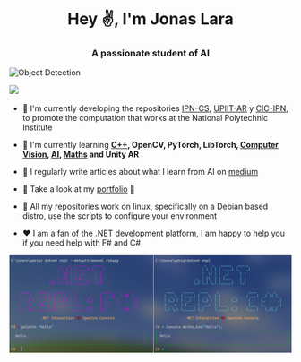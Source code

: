 <h1 align="center">Hey ✌, I'm Jonas Lara</h1>
<h3 align="center">A passionate student of AI</h3>


![Object Detection](./Sources/ComputerVision.gif)




![](https://komarev.com/ghpvc/?username=Jonas-Lara)

- 🔭 I'm currently developing the repositories [IPN-CS](https://github.com/Jonas-Lara/IPN-CS), [UPIIT-AR](https://github.com/Jonas-Lara/UPIIT-AR) y [CIC-IPN](https://github.com/Jonas-Lara/CIC-CNN), to promote the computation that works at the National Polytechnic Institute 

- 🌱 I'm currently learning **[C++](https://github.com/Jonas-Lara/Victory-cpp), OpenCV, PyTorch, LibTorch, [Computer Vision](https://github.com/Jonas-Lara/Computer-Vision), [AI](https://github.com/Jonas-Lara/AI-cpp), [Maths](https://github.com/Jonas-Lara/Sigma) and Unity AR**

- 📝 I regularly write articles about what I learn from AI on [medium](https://medium.com/@jonas_lara)

- 👀 Take a look at my [portfolio](https://jonas-lara.github.io/Portfolio-AI/) 💼

- 🐧 All my repositories work on linux, specifically on a Debian based distro, use the scripts to configure your environment

- ❤️ I am a fan of the .NET development platform, I am happy to help you if you need help with F# and C#


![dotNET Repl](./Sources/dotnet-repl.png)


